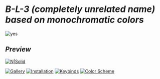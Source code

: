 # _B-L-3 (completely unrelated name) based on monochromatic colors_

![yes](https://i.imgur.com/kULPgiT.png)
## _Preview_

[![N|Solid](https://i.imgur.com/J6vJk9Z.png)](https://nodesource.com/products/nsolid)

[![Gallery](https://img.shields.io/badge/Gallery-000?style=for-the-badge)](https://github.com/bleyom/dotfiles#installation)
[![Installation](https://img.shields.io/badge/Installation-000?style=for-the-badge)](https://github.com/bleyom/dotfiles#installation)
[![Keybinds](https://img.shields.io/badge/Keybinds-000?style=for-the-badge)](https://github.com/bleyom/dotfiles#shortcuts)
[![Color Scheme](https://img.shields.io/badge/ColorScheme-000?style=for-the-badge)](https://github.com/bleyom/dotfiles#scheme)


